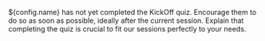 ${config.name} has not yet completed the KickOff quiz. Encourage them to do so as soon as possible, ideally after the current session. Explain that completing the quiz is crucial to fit our sessions perfectly to your needs.
